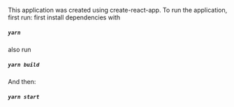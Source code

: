 This application was created using create-react-app.
To run the application, first run:
first install dependencies with 

##### `yarn`

also run

##### `yarn build`

And then:

##### `yarn start`
